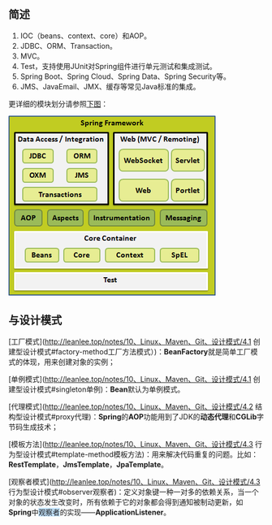 ## 简述

1. IOC（beans、context、core）和AOP。
2. JDBC、ORM、Transaction。
3. MVC。
4. Test，支持使用JUnit对Spring组件进行单元测试和集成测试。
5. Spring Boot、Spring Cloud、Spring Data、Spring Security等。
6. JMS、JavaEmail、JMX、缓存等常见Java标准的集成。

更详细的模块划分请参照[下图](https://wiki.jikexueyuan.com/project/spring/architecture.html)：

![](../images/5/spring-modules.png)



## 与设计模式

[工厂模式](http://leanlee.top/notes/10、Linux、Maven、Git、设计模式/4.1 创建型设计模式#factory-method工厂方法模式）)：**BeanFactory**就是简单工厂模式的体现，用来创建对象的实例；

[单例模式](http://leanlee.top/notes/10、Linux、Maven、Git、设计模式/4.1 创建型设计模式#singleton单例)：**Bean**默认为单例模式。

[代理模式](http://leanlee.top/notes/10、Linux、Maven、Git、设计模式/4.2 结构型设计模式#proxy代理)：**Spring**的**AOP**功能用到了JDK的**动态代理**和**CGLib**字节码生成技术；

[模板方法](http://leanlee.top/notes/10、Linux、Maven、Git、设计模式/4.3 行为型设计模式#template-method模板方法)：用来解决代码重复的问题。比如：**RestTemplate**，**JmsTemplate**，**JpaTemplate**。

[观察者模式](http://leanlee.top/notes/10、Linux、Maven、Git、设计模式/4.3 行为型设计模式#observer观察者)：定义对象键一种一对多的依赖关系，当一个对象的状态发生改变时，所有依赖于它的对象都会得到通知被制动更新，如**Spring**中<span style=background:#c2e2ff>观察者</span>的实现——**ApplicationListener**。

